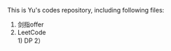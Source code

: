 This is Yu's codes repository, including following files:
  1. 剑指offer
  2. LeetCode  
    1)  DP
  2）
